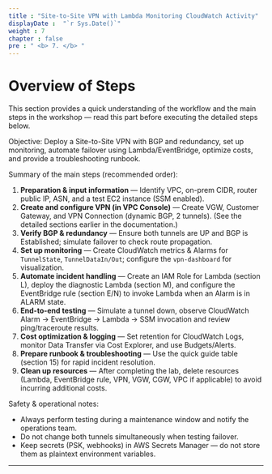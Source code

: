 ```yaml
---
title : "Site-to-Site VPN with Lambda Monitoring CloudWatch Activity"
displayDate :  "`r Sys.Date()`"
weight : 7
chapter : false
pre : " <b> 7. </b> "
---
```


# Overview of Steps

This section provides a quick understanding of the workflow and the main steps in the workshop — read this part before executing the detailed steps below.

Objective: Deploy a Site-to-Site VPN with BGP and redundancy, set up monitoring, automate failover using Lambda/EventBridge, optimize costs, and provide a troubleshooting runbook.

Summary of the main steps (recommended order):

1. **Preparation & input information** — Identify VPC, on-prem CIDR, router public IP, ASN, and a test EC2 instance (SSM enabled).
2. **Create and configure VPN (in VPC Console)** — Create VGW, Customer Gateway, and VPN Connection (dynamic BGP, 2 tunnels). (See the detailed sections earlier in the documentation.)
3. **Verify BGP & redundancy** — Ensure both tunnels are UP and BGP is Established; simulate failover to check route propagation.
4. **Set up monitoring** — Create CloudWatch metrics & Alarms for `TunnelState`, `TunnelDataIn/Out`; configure the `vpn-dashboard` for visualization.
5. **Automate incident handling** — Create an IAM Role for Lambda (section L), deploy the diagnostic Lambda (section M), and configure the EventBridge rule (section E/N) to invoke Lambda when an Alarm is in ALARM state.
6. **End-to-end testing** — Simulate a tunnel down, observe CloudWatch Alarm → EventBridge → Lambda → SSM invocation and review ping/traceroute results.
7. **Cost optimization & logging** — Set retention for CloudWatch Logs, monitor Data Transfer via Cost Explorer, and use Budgets/Alerts.
8. **Prepare runbook & troubleshooting** — Use the quick guide table (section 15) for rapid incident resolution.
9. **Clean up resources** — After completing the lab, delete resources (Lambda, EventBridge rule, VPN, VGW, CGW, VPC if applicable) to avoid incurring additional costs.

Safety & operational notes:

- Always perform testing during a maintenance window and notify the operations team.
- Do not change both tunnels simultaneously when testing failover.
- Keep secrets (PSK, webhooks) in AWS Secrets Manager — do not store them as plaintext environment variables.

---